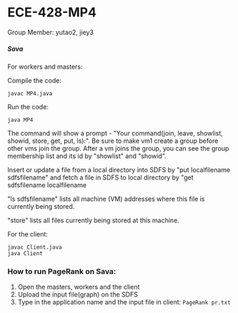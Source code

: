 # ECE-428-MP4

Group Member: yutao2, jiey3

##### Sava 

For workers and masters:

Compile the code: 

```
javac MP4.java
```

Run the code:

```
java MP4
```

The command will show a prompt - "Your command(join, leave, showlist, showid, store, get, put, ls):". Be sure to make vm1 create a group before other vms join the group. After a vm joins the group, you can see the group membership list and its id by "showlist" and "showid". 

Insert or update a file from a local directory into SDFS by "put localfilename sdfsfilename" and fetch a file in SDFS to local directory by "get sdfsfilename localfilename

"ls sdfsfilename" lists all machine (VM) addresses where this file is currently being stored.

"store" lists all files currently being stored at this machine.

For the client:

```
javac Client.java
java Client
```



### How to run PageRank on Sava:

1. Open the masters, workers and the client
2. Upload the input file(graph) on the SDFS
3. Type in the application name and the input file in client: `PageRank pr.txt`

